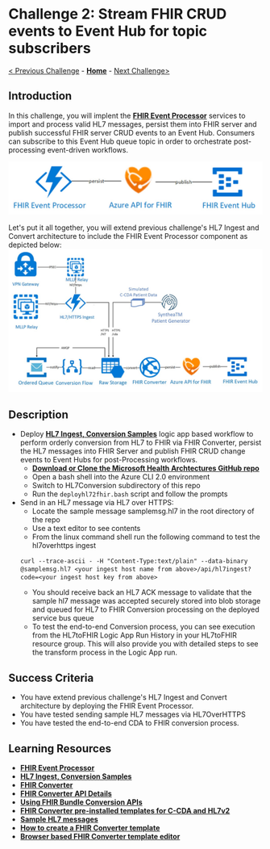 # Challenge 2: Stream FHIR CRUD events to Event Hub for topic subscribers

[< Previous Challenge](./Challenge01.md) - **[Home](../readme.md)** - [Next Challenge>](./Challenge03.md)

## Introduction

In this challenge, you will implent the **[FHIR Event Processor](https://github.com/microsoft/health-architectures/tree/master/FHIR/FHIREventProcessor)** services to import and process valid HL7 messages, persist them into FHIR server and publish successful FHIR server CRUD events to an Event Hub.  Consumers can subscribe to this Event Hub queue topic in order to orchestrate post-processing event-driven workflows. 

![FHIR Event Processor](../images/fhir-event-processor.jpg)

Let's put it all together, you will extend previous challenge's HL7 Ingest and Convert architecture to include the FHIR Event Processor component as depicted below:
![HL7 ingest, conversion and bulk load](../images/fhir-hl7-ingest-conversion-bulkload-samples-architecture.jpg)

## Description

- Deploy **[HL7 Ingest, Conversion Samples](https://github.com/microsoft/health-architectures/tree/master/HL7Conversion#hl7tofhir-conversion)** logic app based workflow to perform orderly conversion from HL7 to FHIR via FHIR Converter, persist the HL7 messages into FHIR Server and publish FHIR CRUD change events to Event Hubs for post-Processing workflows.
    - **[Download or Clone the Microsoft Health Archtectures GitHub repo](https://github.com/microsoft/health-architectures)**
    - Open a bash shell into the Azure CLI 2.0 environment
    - Switch to HL7Conversion subdirectory of this repo
    - Run the `deployhl72fhir.bash` script and follow the prompts
- Send in an HL7 message via HL7 over HTTPS:
    - Locate the sample message samplemsg.hl7 in the root directory of the repo
    - Use a text editor to see contents
    - From the linux command shell run the following command to test the hl7overhttps ingest
    ```
    curl --trace-ascii - -H "Content-Type:text/plain" --data-binary @samplemsg.hl7 <your ingest host name from above>/api/hl7ingest?code=<your ingest host key from above>
    ```
    - You should receive back an HL7 ACK message to validate that the sample hl7 message was accepted securely stored into blob storage and queued for HL7 to FHIR Conversion processing on the deployed service bus queue
    - To test the end-to-end Conversion process, you can see execution from the HL7toFHIR Logic App Run History in your HL7toFHIR resource group. This will also provide you with detailed steps to see the transform process in the Logic App run.

## Success Criteria
- You have extend previous challenge's HL7 Ingest and Convert architecture by deploying the FHIR Event Processor.
- You have tested sending sample HL7 messages via HL7OverHTTPS
- You have tested the end-to-end CDA to FHIR conversion process.

## Learning Resources

- **[FHIR Event Processor](https://github.com/microsoft/health-architectures/tree/master/FHIR/FHIREventProcessor)**
- **[HL7 Ingest, Conversion Samples](https://github.com/microsoft/health-architectures/tree/master/HL7Conversion#hl7tofhir-conversion)**
- **[FHIR Converter](https://github.com/microsoft/FHIR-Converter)**
- **[FHIR Converter API Details](https://github.com/microsoft/FHIR-Converter/blob/master/docs/api-summary.md)**
- **[Using FHIR Bundle Conversion APIs](https://github.com/microsoft/FHIR-Converter/blob/master/docs/convert-data-concept.md)**
- **[FHIR Converter pre-installed templates for C-CDA and HL7v2](https://github.com/microsoft/FHIR-Converter/tree/master/src/templates)**
- **[Sample HL7 messages](https://github.com/microsoft/FHIR-Converter/tree/master/src/sample-data/hl7v2)**
- **[How to create a FHIR Converter template](https://github.com/microsoft/FHIR-Converter/blob/master/docs/template-creation-how-to-guide.md)**
- **[Browser based FHIR Converter template editor](https://github.com/microsoft/FHIR-Converter/blob/master/docs/web-ui-summary.md)**




